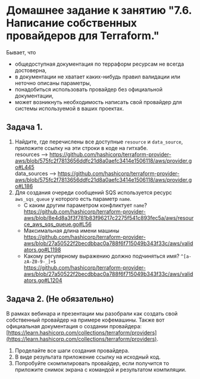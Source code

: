 # Домашнее задание к занятию "7.6. Написание собственных провайдеров для Terraform."

Бывает, что 
* общедоступная документация по терраформ ресурсам не всегда достоверна,
* в документации не хватает каких-нибудь правил валидации или неточно описаны параметры,
* понадобиться использовать провайдер без официальной документации,
* может возникнуть необходимость написать свой провайдер для системы используемой в ваших проектах.   

## Задача 1. 
1. Найдите, где перечислены все доступные `resource` и `data_source`, приложите ссылку на эти строки в коде на 
гитхабе.     
 resources --> https://github.com/hashicorp/terraform-provider-aws/blob/575fc2f7813656ddfc21d8a0aefc3414e1506118/aws/provider.go#L445  
 data_sources --> https://github.com/hashicorp/terraform-provider-aws/blob/575fc2f7813656ddfc21d8a0aefc3414e1506118/aws/provider.go#L186
1. Для создания очереди сообщений SQS используется ресурс `aws_sqs_queue` у которого есть параметр `name`. 
    * С каким другим параметром конфликтует `name`?  
      https://github.com/hashicorp/terraform-provider-aws/blob/8e4d8a3f3f781b83f96217c2275f541c893fec5a/aws/resource_aws_sqs_queue.go#L56 
    * Максимальная длина имени машины   
      https://github.com/hashicorp/terraform-provider-aws/blob/27a50522f2becdbbac0a788f6f715049b343f33c/aws/validators.go#L1198 
    * Какому регулярному выражению должно подчиняться имя? `^[a-zA-Z0-9-_]+$`   
      https://github.com/hashicorp/terraform-provider-aws/blob/27a50522f2becdbbac0a788f6f715049b343f33c/aws/validators.go#L1204
## Задача 2. (Не обязательно) 
В рамках вебинара и презентации мы разобрали как создать свой собственный провайдер на примере кофемашины. 
Также вот официальная документация о создании провайдера: 
[https://learn.hashicorp.com/collections/terraform/providers](https://learn.hashicorp.com/collections/terraform/providers).

1. Проделайте все шаги создания провайдера.
2. В виде результата приложение ссылку на исходный код.
3. Попробуйте скомпилировать провайдер, если получится то приложите снимок экрана с командой и результатом компиляции.   
